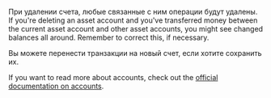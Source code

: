 При удалении счета, любые связанные с ним операции будут удалены. If you're deleting an asset account and you've transferred money between the current asset account and other asset accounts, you might see changed balances all around. Remember to correct this, if necessary.

Вы можете перенести транзакции на новый счет, если хотите сохранить их.

If you want to read more about accounts, check out the [official documentation on accounts](https://docs.firefly-iii.org/concepts/accounts).